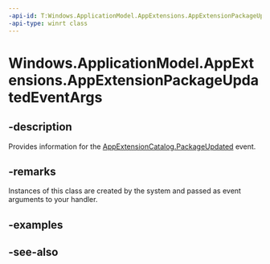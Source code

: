 ----api-id: T:Windows.ApplicationModel.AppExtensions.AppExtensionPackageUpdatedEventArgs
-api-type: winrt class
---<!-- Class syntax.public class AppExtensionPackageUpdatedEventArgs : Windows.ApplicationModel.AppExtensions.IAppExtensionPackageUpdatedEventArgs--># Windows.ApplicationModel.AppExtensions.AppExtensionPackageUpdatedEventArgs## -descriptionProvides information for the [AppExtensionCatalog.PackageUpdated](appextensioncatalog_packageupdated.md) event.## -remarksInstances of this class are created by the system and passed as event arguments to your handler.## -examples## -see-also